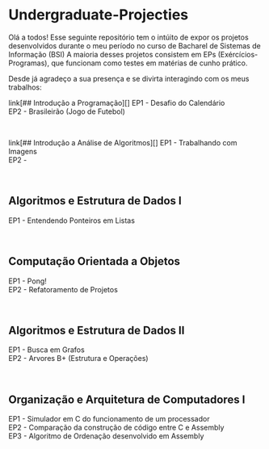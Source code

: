 # Undergraduate-Projecties

Olá a todos!
Esse seguinte repositório tem o intúito de expor os projetos desenvolvidos durante o meu período no curso de Bacharel de Sistemas de Informação (BSI) 
A maioria desses projetos consistem em EPs (Exércícios-Programas), que funcionam como testes em matérias de cunho prático. 

Desde já agradeço a sua presença e se divirta interagindo com os meus trabalhos:

link[## Introdução a Programação][]
 EP1 - Desafio do Calendário
<br>
 EP2 - Brasileirão (Jogo de Futebol)

<br>

link[## Introdução a Análise de Algoritmos][]
 EP1 - Trabalhando com Imagens
 <br>
 EP2 - 

<br>

## Algoritmos e Estrutura de Dados I
 EP1 - Entendendo Ponteiros em Listas

<br>

## Computação Orientada a Objetos
 EP1 - Pong! 
 <br>
 EP2 - Refatoramento de Projetos

<br>

## Algoritmos e Estrutura de Dados II
 EP1 - Busca em Grafos
 <br>
 EP2 - Arvores B+ (Estrutura e Operações)

<br>

## Organização e Arquitetura de Computadores I
 EP1 -  Simulador em C do funcionamento de um processador
 <br>
 EP2 - Comparação da construção de código entre C e Assembly
<br>
 EP3 - Algoritmo de Ordenação desenvolvido em Assembly
<br>
